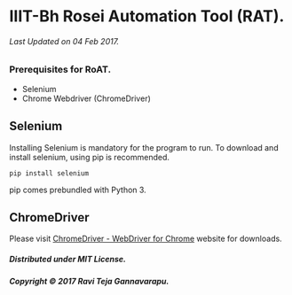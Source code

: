 # IIIT-Bh Rosei Automation Tool (RAT).
###### Last Updated on 04 Feb 2017.

### Prerequisites for RoAT.
* Selenium
* Chrome Webdriver (ChromeDriver)

## Selenium
Installing Selenium is mandatory for the program to run. To download and install selenium, using pip is recommended.

`pip install selenium`

pip comes prebundled with Python 3.

## ChromeDriver
Please visit [ChromeDriver - WebDriver for Chrome](https://sites.google.com/a/chromium.org/chromedriver/) website for downloads.

##### Distributed under MIT License.
##### Copyright © 2017 Ravi Teja Gannavarapu.
